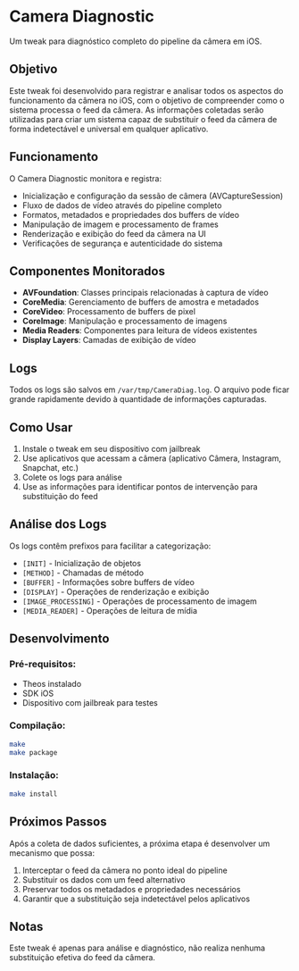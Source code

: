 # Camera Diagnostic

Um tweak para diagnóstico completo do pipeline da câmera em iOS.

## Objetivo

Este tweak foi desenvolvido para registrar e analisar todos os aspectos do funcionamento da câmera no iOS, com o objetivo de compreender como o sistema processa o feed da câmera. As informações coletadas serão utilizadas para criar um sistema capaz de substituir o feed da câmera de forma indetectável e universal em qualquer aplicativo.

## Funcionamento

O Camera Diagnostic monitora e registra:

- Inicialização e configuração da sessão de câmera (AVCaptureSession)
- Fluxo de dados de vídeo através do pipeline completo
- Formatos, metadados e propriedades dos buffers de vídeo
- Manipulação de imagem e processamento de frames
- Renderização e exibição do feed da câmera na UI
- Verificações de segurança e autenticidade do sistema

## Componentes Monitorados

- **AVFoundation**: Classes principais relacionadas à captura de vídeo
- **CoreMedia**: Gerenciamento de buffers de amostra e metadados
- **CoreVideo**: Processamento de buffers de pixel
- **CoreImage**: Manipulação e processamento de imagens
- **Media Readers**: Componentes para leitura de vídeos existentes
- **Display Layers**: Camadas de exibição de vídeo

## Logs

Todos os logs são salvos em `/var/tmp/CameraDiag.log`. O arquivo pode ficar grande rapidamente devido à quantidade de informações capturadas.

## Como Usar

1. Instale o tweak em seu dispositivo com jailbreak
2. Use aplicativos que acessam a câmera (aplicativo Câmera, Instagram, Snapchat, etc.)
3. Colete os logs para análise
4. Use as informações para identificar pontos de intervenção para substituição do feed

## Análise dos Logs

Os logs contêm prefixos para facilitar a categorização:

- `[INIT]` - Inicialização de objetos
- `[METHOD]` - Chamadas de método
- `[BUFFER]` - Informações sobre buffers de vídeo
- `[DISPLAY]` - Operações de renderização e exibição
- `[IMAGE_PROCESSING]` - Operações de processamento de imagem
- `[MEDIA_READER]` - Operações de leitura de mídia

## Desenvolvimento

### Pré-requisitos:
- Theos instalado
- SDK iOS
- Dispositivo com jailbreak para testes

### Compilação:
```bash
make
make package
```

### Instalação:
```bash
make install
```

## Próximos Passos

Após a coleta de dados suficientes, a próxima etapa é desenvolver um mecanismo que possa:

1. Interceptar o feed da câmera no ponto ideal do pipeline
2. Substituir os dados com um feed alternativo
3. Preservar todos os metadados e propriedades necessários
4. Garantir que a substituição seja indetectável pelos aplicativos

## Notas

Este tweak é apenas para análise e diagnóstico, não realiza nenhuma substituição efetiva do feed da câmera.
